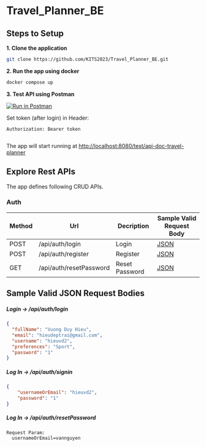 # Travel_Planner_BE


## Steps to Setup

**1. Clone the application**

```bash
git clone https://github.com/KITS2023/Travel_Planner_BE.git
```

**2. Run the app using docker**

```bash
docker compose up
```

**3. Test API using Postman**

[![Run in Postman](https://run.pstmn.io/button.svg)](https://app.getpostman.com/run-collection/14939620-084fcc82-bad3-4f9e-9cd5-ac668e77dd91?action=collection%2Ffork&source=rip_markdown&collection-url=entityId%3D14939620-084fcc82-bad3-4f9e-9cd5-ac668e77dd91%26entityType%3Dcollection%26workspaceId%3D22dc1aeb-1788-4de7-ae2a-0b5978fd854d)

Set token (after login) in Header:
```code
Authorization: Bearer token
 
```


The app will start running at <http://localhost:8080/test/api-doc-travel-planner>

## Explore Rest APIs

The app defines following CRUD APIs.

### Auth

| Method | Url                     | Decription     | Sample Valid Request Body | 
|--------|-------------------------|----------------|---------------------------|
| POST   | /api/auth/login         | Login          | [JSON](#login)            |
| POST   | /api/auth/register      | Register       | [JSON](#register)         |
| GET    | /api/auth/resetPassword | Reset Password | [JSON](#resetPassword)    |



## Sample Valid JSON Request Bodies

##### <a id="register">Login -> /api/auth/login</a>
```json
{
  "fullName": "Vuong Duy Hieu",
  "email": "hieudeptrai@gmail.com",
  "username": "hieuvd2",
  "preferences": "Sport",
  "password": "1"
}
```

##### <a id="login">Log In -> /api/auth/signin</a>
```json
{
	"usernameOrEmail": "hieuvd2",
	"password": "1"
}
```

##### <a id="resetPassword">Log In -> /api/auth/resetPassword</a>
```code
Request Param:
  usernameOrEmail=vannguyen
```




